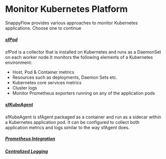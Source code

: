 # Monitor Kubernetes Platform

SnappyFlow provides various approaches to monitor Kubernetes applications. Choose one to continue

##### [sfPod](/docs/selfhosted-turbo/Integrations/kubernetes/kubernetes_monitoring_with_sfPod)

sfPod is a collector that is installed on Kubernetes and runs as a DaemonSet on each worker node.It monitors the following elements of a Kubernetes environment: 

- Host, Pod & Container metrics
- Resources such as deployments, Daemon Sets etc.
- Kubernetes core services metrics
- Cluster logs
- Monitor Prometheus exporters running on any of the application pods

##### [sfKubeAgent](/docs/selfhosted-turbo/Integrations/kubernetes/sfkubeagent_installation)

sfKubeAgent is sfAgent packaged as a container and run as a sidecar within a Kubernetes application pod. It can be configured to collect both application metrics and logs similar to the way sfAgent does.

##### [Prometheus Integration](/docs/selfhosted-turbo/Integrations/kubernetes/prometheus_exporter)



##### [Centralized Logging](/docs/selfhosted-turbo/Integrations/kubernetes/centralized_logging_of_application_pod_logs)

